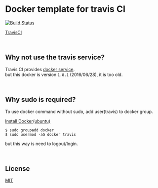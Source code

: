 # Docker template for travis CI

[![Build Status](https://travis-ci.org/takecy/travis.docker.svg?branch=master)](https://travis-ci.org/takecy/travis.docker)

[TravisCI](https://travis-ci.org/)

<br/>

## Why not use the travis service?

Travis CI provides [docker service](https://docs.travis-ci.com/user/docker/).  
but this docker is version `1.8.1` (2016/06/28), it is too old.  

<br/>

## Why sudo is required?

To use docker command without sudo, add user(travis) to docker group.  

[Install Docker(ubuntu)](https://docs.docker.com/engine/installation/linux/ubuntulinux/)  
```
$ sudo groupadd docker
$ sudo usermod -aG docker travis
```
but this way is need to logout/login.  

<br/>

## License
[MIT](./LICENSE)
